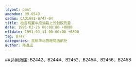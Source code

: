 ```yaml
---
layout: post
amendno: 39-0549
cadno: CAD1991-B747-04
title: 检查机翼中段油箱上的封胶质量
date: 1991-02-26 00:00:00 +0800
effdate: 1991-03-11 00:00:00 +0800
tag: B747
categories: 民航华北管理局适航处
author: 陈岳宏
---
```


##适用范围:
B2442、B2444、B2452、B2454、B2456、B2458

